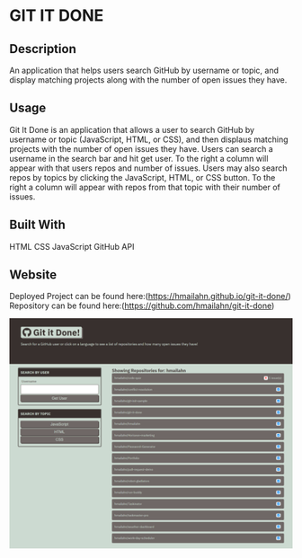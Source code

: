 # GIT IT DONE

## Description
An application that helps users search GitHub by username or topic, and display matching projects along with the number of open issues they have.

## Usage
Git It Done is an application that allows a user to search GitHub by username or topic (JavaScript, HTML, or CSS), and then displaus matching projects with the number of open issues they have. Users can search a username in the search bar and hit get user. To the right a column will appear with that users repos and number of issues. Users may also search repos by topics by clicking the JavaScript, HTML, or CSS button. To the right a column will appear with repos from that topic with their number of issues.  

## Built With
HTML
CSS
JavaScript
GitHub API

## Website
Deployed Project can be found here:(https://hmailahn.github.io/git-it-done/)
Repository can be found here:(https://github.com/hmailahn/git-it-done)

![image](https://github.com/hmailahn/git-it-done/blob/main/assets/images/screenshot.png)

